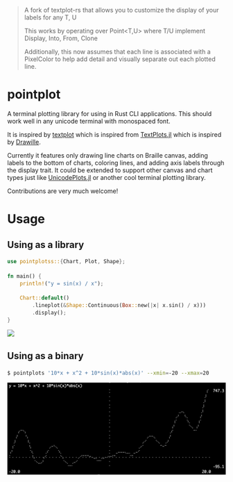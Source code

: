 > A fork of textplot-rs that allows you to customize the display of your labels for any T, U
>
> This works by operating over Point<T,U> where T/U implement  Display, Into<f64>, From<f64>, Clone
> 
> Additionally, this now assumes that each line is associated with a PixelColor to help add detail and visually separate out each plotted line.
# pointplot

A terminal plotting library for using in Rust CLI applications. This should work well in any unicode terminal with monospaced font.

It is inspired by [textplot](https://github.com/loony-bean/textplots-rs) which is inspired from [TextPlots.jl](https://github.com/sunetos/TextPlots.jl) which is inspired by [Drawille](https://github.com/asciimoo/drawille).

Currently it features only drawing line charts on Braille canvas, adding labels to the bottom of charts, coloring lines, and adding axis labels through the display trait. It could be extended to support other canvas and chart types just like [UnicodePlots.jl](https://github.com/Evizero/UnicodePlots.jl) or another cool terminal plotting library.

Contributions are very much welcome!

# Usage

## Using as a library

```rust
use pointplotss::{Chart, Plot, Shape};

fn main() {
    println!("y = sin(x) / x");
    
    Chart::default()
        .lineplot(&Shape::Continuous(Box::new(|x| x.sin() / x)))
        .display();
}
```

<img src="https://raw.githubusercontent.com/loony-bean/textplots-rs/master/doc/demo.png">

## Using as a binary

```sh
$ pointplots '10*x + x^2 + 10*sin(x)*abs(x)' --xmin=-20 --xmax=20
```

<img src="https://raw.githubusercontent.com/loony-bean/textplots-rs/master/doc/demo4.png">
